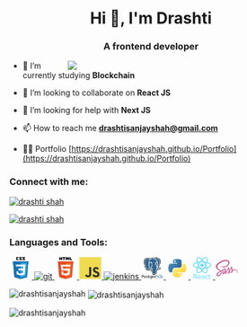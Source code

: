 
<h1 align="center">Hi 👋, I'm Drashti</h1>
<h3 align="center">A frontend developer</h3>

<img align="right"  width="400" src="https://camo.githubusercontent.com/4aa77ea32aa4d7be626e833b160f3d8923c133cd32c34fefbdc43c8abfcff710/68747470733a2f2f63646e2e6472696262626c652e636f6d2f75736572732f323730343431342f73637265656e73686f74732f373436363930332f6d656469612f62303861623537363331366264343538326665663138396634373163643965352e676966">

- 🌱 I’m currently studying **Blockchain**

- 👯 I’m looking to collaborate on **React JS**

- 🤝 I’m looking for help with **Next JS**

- 📫 How to reach me **drashtisanjayshah@gmail.com**

- 👨‍💻 Portfolio [https://drashtisanjayshah.github.io/Portfolio](https://drashtisanjayshah.github.io/Portfolio) 

<h3 align="left">Connect with me:</h3>
<p align="left">
<a href="https://www.linkedin.com/in/drashtisanjayshah/" target="blank"><img src="https://raw.githubusercontent.com/rahuldkjain/github-profile-readme-generator/master/src/images/icons/Social/linked-in-alt.svg" alt="drashti shah" height="30" width="40" /></a>
</p>

<p align="left">
<a href="https://www.youtube.com/@thatonegirlinbtech" target="blank"><img src="https://upload.wikimedia.org/wikipedia/commons/e/ef/Youtube_logo.png?20220706172052" alt="drashti shah" height="30" width="40" /></a>
</p>


<h3 align="left">Languages and Tools:</h3>
<p align="left"> <a href="https://www.w3schools.com/css/" target="_blank" rel="noreferrer"> <img src="https://raw.githubusercontent.com/devicons/devicon/master/icons/css3/css3-original-wordmark.svg" alt="css3" width="40" height="40"/> </a> <a href="https://git-scm.com/" target="_blank" rel="noreferrer"> <img src="https://www.vectorlogo.zone/logos/git-scm/git-scm-icon.svg" alt="git" width="40" height="40"/> </a> <a href="https://www.w3.org/html/" target="_blank" rel="noreferrer"> <img src="https://raw.githubusercontent.com/devicons/devicon/master/icons/html5/html5-original-wordmark.svg" alt="html5" width="40" height="40"/> </a> <a href="https://developer.mozilla.org/en-US/docs/Web/JavaScript" target="_blank" rel="noreferrer"> <img src="https://raw.githubusercontent.com/devicons/devicon/master/icons/javascript/javascript-original.svg" alt="javascript" width="40" height="40"/> </a> <a href="https://www.jenkins.io" target="_blank" rel="noreferrer"> <img src="https://www.vectorlogo.zone/logos/jenkins/jenkins-icon.svg" alt="jenkins" width="40" height="40"/> </a> <a href="https://www.postgresql.org" target="_blank" rel="noreferrer"> <img src="https://raw.githubusercontent.com/devicons/devicon/master/icons/postgresql/postgresql-original-wordmark.svg" alt="postgresql" width="40" height="40"/> </a> <a href="https://www.python.org" target="_blank" rel="noreferrer"> <img src="https://raw.githubusercontent.com/devicons/devicon/master/icons/python/python-original.svg" alt="python" width="40" height="40"/> </a> <a href="https://reactjs.org/" target="_blank" rel="noreferrer"> <img src="https://raw.githubusercontent.com/devicons/devicon/master/icons/react/react-original-wordmark.svg" alt="react" width="40" height="40"/> </a> <a href="https://sass-lang.com" target="_blank" rel="noreferrer"> <img src="https://raw.githubusercontent.com/devicons/devicon/master/icons/sass/sass-original.svg" alt="sass" width="40" height="40"/> </a> </p>

<p><img align="left" src="https://github-readme-stats.vercel.app/api/top-langs?username=drashtisanjayshah&show_icons=true&locale=en&layout=compact" alt="drashtisanjayshah" /></p>

<p>&nbsp;<img align="center" src="https://github-readme-stats.vercel.app/api?username=drashtisanjayshah&show_icons=true&locale=en" alt="drashtisanjayshah" /></p>

<p><img align="center" src="https://github-readme-streak-stats.herokuapp.com/?user=drashtisanjayshah&" alt="drashtisanjayshah" /></p>




